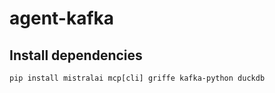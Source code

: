 # agent-kafka

## Install dependencies
```
pip install mistralai mcp[cli] griffe kafka-python duckdb
```
